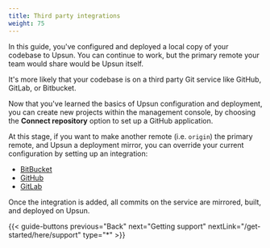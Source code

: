 ```yaml
---
title: Third party integrations
weight: 75
---
```


In this guide, you've configured and deployed a local copy of your codebase to Upsun. 
You can continue to work, but the primary remote your team would share would be Upsun itself. 

It's more likely that your codebase is on a third party Git service like GitHub, GitLab, or Bitbucket. 

Now that you've learned the basics of Upsun configuration and deployment, you can create new projects within the management console, by choosing the **Connect repository** option to set up a GitHub application. 

At this stage, if you want to make another remote (i.e. `origin`) the primary remote, and Upsun a deployment mirror, you can override your current configuration by setting up an integration:

- [BitBucket](/integrations/source/bitbucket.md)
- [GitHub](/integrations/source/github.md)
- [GitLab](/integrations/source/gitlab.md)

Once the integration is added, all commits on the service are mirrored, built, and deployed on Upsun.

{{< guide-buttons previous="Back" next="Getting support" nextLink="/get-started/here/support" type="*" >}}
